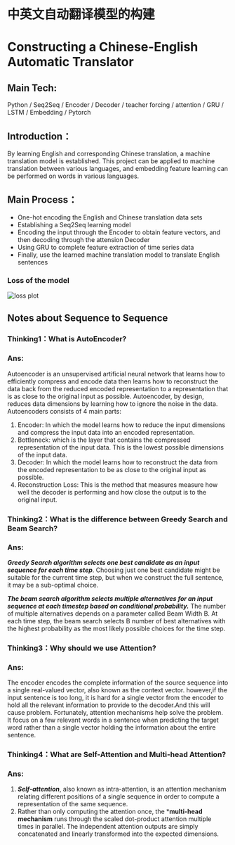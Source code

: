 # 中英文自动翻译模型的构建
# Constructing a Chinese-English Automatic Translator

## Main Tech: 

Python / Seq2Seq / Encoder / Decoder / teacher forcing / attention / GRU / LSTM / Embedding / Pytorch

## Introduction：

By learning English and corresponding Chinese translation, a machine translation model is established. This project can be applied to machine translation between various languages, and embedding feature learning can be performed on words in various languages.

## Main Process：
* One-hot encoding the English and Chinese translation data sets
* Establishing a Seq2Seq learning model
* Encoding the input through the Encoder to obtain feature vectors, and then decoding through the attension Decoder
* Using GRU to complete feature extraction of time series data
* Finally, use the learned machine translation model to translate English sentences

### Loss of the model
![loss plot](/images/logo.png)

## Notes about Sequence to Sequence

### Thinking1：What is AutoEncoder?
### Ans: 
Autoencoder is an unsupervised artificial neural network that learns how to efficiently compress and encode data then learns how to reconstruct the data back from the reduced encoded representation to a representation that is as close to the original input as possible.
Autoencoder, by design, reduces data dimensions by learning how to ignore the noise in the data.
Autoencoders consists of 4 main parts:
1. Encoder: In which the model learns how to reduce the input dimensions and compress the input data into an encoded representation.
2. Bottleneck: which is the layer that contains the compressed representation of the input data. This is the lowest possible dimensions of the input data.
3. Decoder: In which the model learns how to reconstruct the data from the encoded representation to be as close to the original input as possible.
4. Reconstruction Loss: This is the method that measures measure how well the decoder is performing and how close the output is to the original input.

### Thinking2：What is the difference between Greedy Search and Beam Search?
### Ans:
***Greedy Search algorithm selects one best candidate as an input sequence for each time step***. Choosing just one best candidate might be suitable for the current time step, but when we construct the full sentence, it may be a sub-optimal choice.

***The beam search algorithm selects multiple alternatives for an input sequence at each timestep based on conditional probability.*** The number of multiple alternatives depends on a parameter called Beam Width B. At each time step, the beam search selects B number of best alternatives with the highest probability as the most likely possible choices for the time step.

### Thinking3：Why should we use Attention?
### Ans:
The encoder encodes the complete information of the source sequence into a single real-valued vector, also known as the context vector.
however,if the input sentence is too long, it is hard for a single vector from the encoder to hold all the relevant information to provide to the decoder.And this will cause problem. Fortunately, attention mechanisms help solve the problem. It focus on a few relevant words in a sentence when predicting the target word rather than a single vector holding the information about the entire sentence.

### Thinking4：What are Self-Attention and Multi-head Attention?
### Ans:
1. ***Self-attention***, also known as intra-attention, is an attention mechanism relating different positions of a single sequence in order to compute a representation of the same sequence.
2. Rather than only computing the attention once, the ***multi-head mechanism** runs through the scaled dot-product attention multiple times in parallel. The independent attention outputs are simply concatenated and linearly transformed into the expected dimensions.


